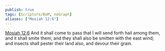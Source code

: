 ```yaml
---
publish: true
tags: [Scripture/BoM, noGraph]
aliases: ["Mosiah 12:6"]
---
```

[Mosiah 12:6](https://churchofjesuschrist.org/study/scriptures/bofm/mosiah/12?lang=eng&id=p6#p6) And it shall come to pass that I will send forth hail among them, and it shall smite them; and they shall also be smitten with the east wind; and insects shall pester their land also, and devour their grain.
